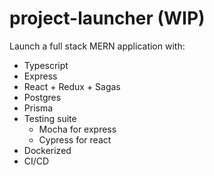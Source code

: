 # project-launcher (WIP)

Launch a full stack MERN application with:

- Typescript
- Express
- React + Redux + Sagas
- Postgres
- Prisma
- Testing suite
  - Mocha for express
  - Cypress for react
- Dockerized
- CI/CD
